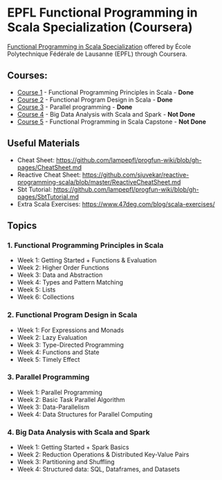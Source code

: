 # EPFL Functional Programming in Scala Specialization (Coursera)

[Functional Programming in Scala Specialization](https://www.coursera.org/specializations/scala) offered by École Polytechnique Fédérale de Lausanne (EPFL) through Coursera.

## Courses:
* [Course 1](https://www.coursera.org/learn/scala-functional-programming) - Functional Programming Principles in Scala - **Done**
* [Course 2](https://www.coursera.org/learn/scala-functional-program-design) - Functional Program Design in Scala - **Done**
* [Course 3](https://www.coursera.org/learn/scala-parallel-programming) - Parallel programming - **Done**
* [Course 4](https://www.coursera.org/learn/scala-spark-big-data) - Big Data Analysis with Scala and Spark - **Not Done**
* [Course 5](https://www.coursera.org/learn/scala-capstone) - Functional Programming in Scala Capstone - **Not Done**

## Useful Materials
- Cheat Sheet: https://github.com/lampepfl/progfun-wiki/blob/gh-pages/CheatSheet.md
- Reactive Cheat Sheet: https://github.com/sjuvekar/reactive-programming-scala/blob/master/ReactiveCheatSheet.md
- Sbt Tutorial: https://github.com/lampepfl/progfun-wiki/blob/gh-pages/SbtTutorial.md
- Extra Scala Exercises: https://www.47deg.com/blog/scala-exercises/


## Topics

### 1. Functional Programming Principles in Scala
- Week 1: Getting Started + Functions & Evaluation
- Week 2: Higher Order Functions
- Week 3: Data and Abstraction
- Week 4: Types and Pattern Matching
- Week 5: Lists
- Week 6: Collections

### 2. Functional Program Design in Scala
- Week 1: For Expressions and Monads
- Week 2: Lazy Evaluation
- Week 3: Type-Directed Programming
- Week 4: Functions and State
- Week 5: Timely Effect

### 3. Parallel Programming
- Week 1: Parallel Programming
- Week 2: Basic Task Parallel Algorithm
- Week 3: Data-Parallelism
- Week 4: Data Structures for Parallel Computing

### 4. Big Data Analysis with Scala and Spark
- Week 1: Getting Started + Spark Basics
- Week 2: Reduction Operations & Distributed Key-Value Pairs
- Week 3: Partitioning and Shuffling
- Week 4: Structured data: SQL, Dataframes, and Datasets
